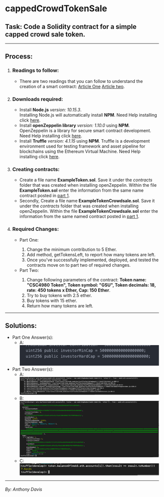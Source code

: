 <h1>cappedCrowdTokenSale</h1>
<h2>Task: Code a Solidity contract for a simple capped crowd sale token.</h2>
<hr>

<h2>Process:</h2>
<ol>
  <li>
    <h3>Readings to follow: </h3>
    <ul><li>There are two readings that you can follow to understand the creation of a smart contract: <a href="https://medium.com/crowdbotics/how-to-build-a-simple-capped-crowdsale-token-using-openzeppelin-library-part-1-2789ec642308">Article One</a> <a href="https://medium.com/crowdbotics/how-to-build-a-simple-capped-crowdsale-token-using-openzeppelin-library-part-2-cf96cb66c3d0">Article two</a>.</li></ul>
  </li>
  <li>
    <h3>Downloads required:</h3>
    <ul>
      <li>Install <strong>Node.js</strong> <em>version: 10.15.3</em>.<br> Installing Node.js will automatically install <strong>NPM</strong>. Need Help installing click <a href="https://www.npmjs.com/get-npm">here</a>.</li>
      <li>Install <strong>openZeppelin library</strong> <em>version: 1.10.0</em> using <strong>NPM</strong>.<br> OpenZeppelin is a library for secure smart contract development. Need Help installing click <a href="https://www.npmjs.com/package/openzeppelin-solidity">here</a>.</li>
      <li>Install <strong>Truffle</strong> <em>version: 4.1.15</em> using <strong>NPM</strong>. Truffle is a development environment used for testing framework and asset pipeline for blockchains using the Ethereum Virtual Machine. Need Help installing click <a href="https://truffleframework.com/truffle">here</a>.</li>
    </ul>
  </li>
  <li><h3>Creating contracts:</h3>
    <ul>
      <li>Create a file name <strong>ExampleToken.sol</strong>. Save it under the <em>contracts</em> folder that was created when installing openZeppelin. Within the file <strong>ExampleToken.sol</strong> enter the information from the same name contract posted in <a href="https://medium.com/crowdbotics/how-to-build-a-simple-capped-crowdsale-token-using-openzeppelin-library-part-1-2789ec642308">part 1</a>.</li>
      <li>Secondly, Create a file name <strong>ExampleTokenCrowdsale.sol</strong>. Save it under the <em>contracts</em> folder that was created when installing openZeppelin. Within the file <strong>ExampleTokenCrowdsale.sol</strong> enter the information from the same named contract posted in <a href="https://medium.com/crowdbotics/how-to-build-a-simple-capped-crowdsale-token-using-openzeppelin-library-part-1-2789ec642308">part 1</a>.</li>
    </ul>
  </li>
  <li>
    <h3>Required Changes: </h3>
    <ul><li>Part One:</li>
    <ol>
      <li>Change the minimum contribution to 5 Ether.</li>
      <li>Add method, getTokensLeft, to report how many tokens are left.</li>
      <li>Once you've successfully implemented, deployed, and tested the contracts move on to part two of required changes.</li>
    </ol>
      <li>Part Two:</li>
      <ol>
        <li> Change following parameters of the contract: <strong>Token name: "CSC4980 Token", Token symbol: "GSU", Token decimals: 18, rate: 450 tokens x Ether, Cap: 150 Ether</strong>.</li>
        <li>Try to buy tokens with 2.5 ether.</li>
        <li>Buy tokens with 15 ether.</li>
        <li>Return how many tokens are left.</li>
      </ol>
    </ul>
  </li>
 </ol>
 <hr>
 <h2>Solutions:</h2>
 <ul>
  <li>Part One Answer(s):
    <ul><li>A: <img src="ScreenshotsOfOutput/A1.png"></li></ul>
  </li>
  <li>Part Two Answer(s): 
  <ul><li>A: <img src="ScreenshotsOfOutput/B1.png"></li>
    <li>B: <img src="ScreenshotsOfOutput/B2.png"></li>
    <li>C: <img src="ScreenshotsOfOutput/B3.png"></li></ul>
  </li>
 </ul>
 <hr>
 <h6>By: Anthony Davis</h6>
